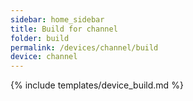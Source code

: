 ```yaml
---
sidebar: home_sidebar
title: Build for channel
folder: build
permalink: /devices/channel/build
device: channel
---
```

{% include templates/device_build.md %}
